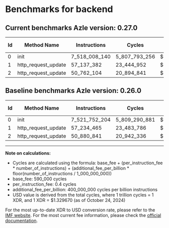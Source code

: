 # Benchmarks for backend

## Current benchmarks Azle version: 0.27.0

| Id  | Method Name         | Instructions  | Cycles        | USD           | USD/Million Calls | Change                                |
| --- | ------------------- | ------------- | ------------- | ------------- | ----------------- | ------------------------------------- |
| 0   | init                | 7_518_008_140 | 5_807_793_256 | $0.0077224485 | $7_722.44         | <font color="green">-3_744_064</font> |
| 1   | http_request_update | 57_137_382    | 23_444_952    | $0.0000311740 | $31.17            | <font color="green">-97_083</font>    |
| 2   | http_request_update | 50_762_104    | 20_894_841    | $0.0000277832 | $27.78            | <font color="green">-118_737</font>   |

## Baseline benchmarks Azle version: 0.26.0

| Id  | Method Name         | Instructions  | Cycles        | USD           | USD/Million Calls |
| --- | ------------------- | ------------- | ------------- | ------------- | ----------------- |
| 0   | init                | 7_521_752_204 | 5_809_290_881 | $0.0077244398 | $7_724.43         |
| 1   | http_request_update | 57_234_465    | 23_483_786    | $0.0000312257 | $31.22            |
| 2   | http_request_update | 50_880_841    | 20_942_336    | $0.0000278464 | $27.84            |

---

**Note on calculations:**

- Cycles are calculated using the formula: base_fee + (per_instruction_fee \* number_of_instructions) + (additional_fee_per_billion \* floor(number_of_instructions / 1_000_000_000))
- base_fee: 590_000 cycles
- per_instruction_fee: 0.4 cycles
- additional_fee_per_billion: 400_000_000 cycles per billion instructions
- USD value is derived from the total cycles, where 1 trillion cycles = 1 XDR, and 1 XDR = $1.329670 (as of October 24, 2024)

For the most up-to-date XDR to USD conversion rate, please refer to the [IMF website](https://www.imf.org/external/np/fin/data/rms_sdrv.aspx).
For the most current fee information, please check the [official documentation](https://internetcomputer.org/docs/current/developer-docs/gas-cost#execution).

